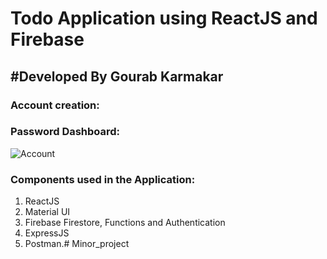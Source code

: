 # Todo Application using ReactJS and Firebase
#Developed By Gourab Karmakar
-----

### Account creation:



### Password Dashboard:

![Account](doc/images/Todo.gif)



### Components used in the Application:

1. ReactJS
2. Material UI
3. Firebase Firestore, Functions and Authentication
4. ExpressJS
5. Postman.# Minor_project
